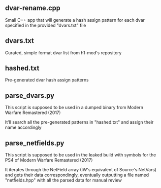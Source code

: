 ## dvar-rename.cpp
Small C++ app that will generate a hash assign pattern for each dvar specified in the provided "dvars.txt" file

## dvars.txt
Curated, simple format dvar list from h1-mod's repository

## hashed.txt
Pre-generated dvar hash assign patterns

## parse_dvars.py
This script is supposed to be used in a dumped binary from Modern Warfare Remastered (2017)

It'll search all the pre-generated patterns in "hashed.txt" and assign their name accordingly

## parse_netfields.py
This script is supposed to be used in the leaked build with symbols for the PS4 of Modern Warfare Remastered (2017)

It iterates through the NetField array (IW's equivalent of Source's NetVars) and gets their data correspondingly, eventually outputting a file named "netfields.hpp" with all the parsed data for manual review
